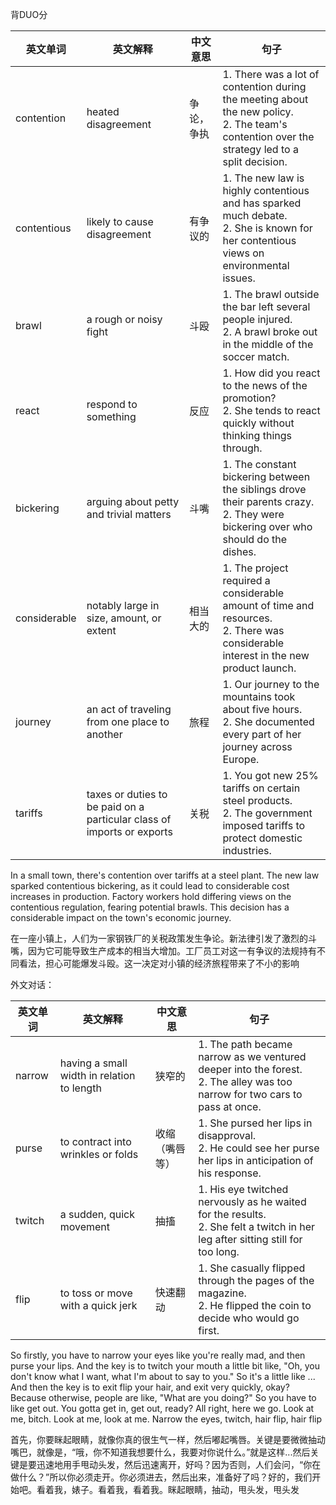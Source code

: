 

背DUO分

| 英文单词       | 英文解释                              | 中文意思       | 句子                                                                                             |
|----------------|------------------------------------|--------------|------------------------------------------------------------------------------------------------|
| contention     | heated disagreement                 | 争论，争执   | 1. There was a lot of contention during the meeting about the new policy. <br> 2. The team's contention over the strategy led to a split decision. |
| contentious    | likely to cause disagreement        | 有争议的     | 1. The new law is highly contentious and has sparked much debate. <br> 2. She is known for her contentious views on environmental issues. |
| brawl          | a rough or noisy fight              | 斗殴         | 1. The brawl outside the bar left several people injured. <br> 2. A brawl broke out in the middle of the soccer match. |
| react          | respond to something                | 反应         | 1. How did you react to the news of the promotion? <br> 2. She tends to react quickly without thinking things through. |
| bickering      | arguing about petty and trivial matters | 斗嘴         | 1. The constant bickering between the siblings drove their parents crazy. <br> 2. They were bickering over who should do the dishes. |
| considerable   | notably large in size, amount, or extent | 相当大的     | 1. The project required a considerable amount of time and resources. <br> 2. There was considerable interest in the new product launch. |
| journey        | an act of traveling from one place to another | 旅程         | 1. Our journey to the mountains took about five hours. <br> 2. She documented every part of her journey across Europe. |
| tariffs        | taxes or duties to be paid on a particular class of imports or exports | 关税         | 1. You got new 25% tariffs on certain steel products. <br> 2. The government imposed tariffs to protect domestic industries. |



In a small town, there's contention over tariffs at a steel plant. The new law sparked contentious bickering, as it could lead to considerable cost increases in production. Factory workers hold differing views on the contentious regulation,
fearing potential brawls. This decision has a considerable impact on the town's economic journey.


在一座小镇上，人们为一家钢铁厂的关税政策发生争论。新法律引发了激烈的斗嘴，因为它可能导致生产成本的相当大增加。工厂员工对这一有争议的法规持有不同看法，担心可能爆发斗殴。这一决定对小镇的经济旅程带来了不小的影响



外文对话：

| 英文单词       | 英文解释                              | 中文意思       | 句子                                                                                             |
|----------------|------------------------------------|--------------|------------------------------------------------------------------------------------------------|
| narrow         | having a small width in relation to length | 狭窄的     | 1. The path became narrow as we ventured deeper into the forest. <br> 2. The alley was too narrow for two cars to pass at once. |
| purse          | to contract into wrinkles or folds | 收缩（嘴唇等） | 1. She pursed her lips in disapproval. <br> 2. He could see her purse her lips in anticipation of his response. |
| twitch         | a sudden, quick movement | 抽搐         | 1. His eye twitched nervously as he waited for the results. <br> 2. She felt a twitch in her leg after sitting still for too long. |
| flip           | to toss or move with a quick jerk | 快速翻动     | 1. She casually flipped through the pages of the magazine. <br> 2. He flipped the coin to decide who would go first. |


So firstly, you have to narrow your eyes like you're really mad, and then purse your lips. And the key is to twitch your mouth a little bit like, "Oh, you don't know what I want, what I'm about to say to you." So it's a little like
... And then the key is to exit flip your hair, and exit very quickly, okay? Because otherwise, people are like, "What are you doing?" So you have to like get out. You gotta get in, get out, ready? All right, here we go. Look at me, bitch. Look at me, look at me. Narrow the eyes, twitch, hair flip, hair flip

首先，你要眯起眼睛，就像你真的很生气一样，然后嘟起嘴唇。关键是要微微抽动嘴巴，就像是，“哦，你不知道我想要什么，我要对你说什么。”就是这样...然后关键是要迅速地用手甩动头发，然后迅速离开，好吗？因为否则，人们会问，“你在做什么？”所以你必须走开。你必须进去，然后出来，准备好了吗？好的，我们开始吧。看着我，婊子。看着我，看着我。眯起眼睛，抽动，甩头发，甩头发